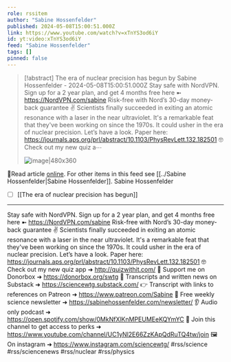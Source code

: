 ```yaml
---
role: rssitem
author: "Sabine Hossenfelder"
published: 2024-05-08T15:00:51.000Z
link: https://www.youtube.com/watch?v=xTnYS3od6iY
id: yt:video:xTnYS3od6iY
feed: "Sabine Hossenfelder"
tags: []
pinned: false
---
```

> [!abstract] The era of nuclear precision has begun by Sabine Hossenfelder - 2024-05-08T15:00:51.000Z
> Stay safe with NordVPN. Sign up for a 2 year plan, and get 4 months free here ➼ https://NordVPN.com/sabine Risk-free with Nord’s 30-day money-back guarantee ✌ Scientists finally succeeded in exiting an atomic resonance with a laser in the near ultraviolet. It's a remarkable feat that they've been working on since the 1970s. It could usher in the era of nuclear precision. Let’s have a look. Paper here: https://journals.aps.org/prl/abstract/10.1103/PhysRevLett.132.182501 🤓 Check out my new quiz a⋯
>
> ![image|480x360](https://i1.ytimg.com/vi/xTnYS3od6iY/hqdefault.jpg)

🔗Read article [online](https://www.youtube.com/watch?v=xTnYS3od6iY). For other items in this feed see [[../Sabine Hossenfelder|Sabine Hossenfelder]].
Sabine Hossenfelder
- [ ] [[The era of nuclear precision has begun]]
- - -
Stay safe with NordVPN. Sign up for a 2 year plan, and get 4 months free here ➼ https://NordVPN.com/sabine Risk-free with Nord’s 30-day money-back guarantee ✌ Scientists finally succeeded in exiting an atomic resonance with a laser in the near ultraviolet. It's a remarkable feat that they've been working on since the 1970s. It could usher in the era of nuclear precision. Let’s have a look. Paper here: https://journals.aps.org/prl/abstract/10.1103/PhysRevLett.132.182501 🤓 Check out my new quiz app ➜ http://quizwithit.com/ 💌 Support me on Donorbox ➜ https://donorbox.org/swtg 📝 Transcripts and written news on Substack ➜ https://sciencewtg.substack.com/ 👉 Transcript with links to references on Patreon ➜ https://www.patreon.com/Sabine 📩 Free weekly science newsletter ➜ https://sabinehossenfelder.com/newsletter/ 👂 Audio only podcast ➜ https://open.spotify.com/show/0MkNfXlKnMPEUMEeKQYmYC 🔗 Join this channel to get access to perks ➜ https://www.youtube.com/channel/UC1yNl2E66ZzKApQdRuTQ4tw/join 🖼️ On instagram ➜ https://www.instagram.com/sciencewtg/ #rss/science #rss/sciencenews #rss/nuclear #rss/physics